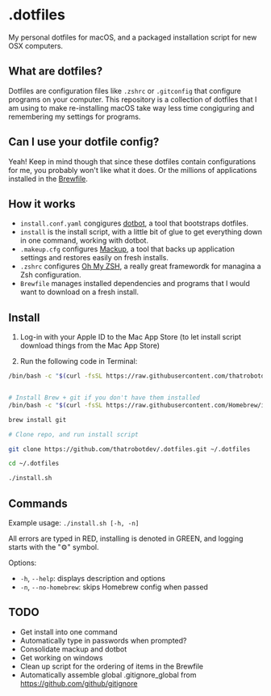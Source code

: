 # .dotfiles

My personal dotfiles for macOS, and a packaged installation script for new OSX computers.

## What are dotfiles?

Dotfiles are configuration files like `.zshrc` or `.gitconfig` that configure programs on your computer. This repository is a collection of dotfiles that I am using to make re-installing macOS take way less time congiguring and remembering my settings for programs.

## Can I use your dotfile config?

Yeah! Keep in mind though that since these dotfiles contain configurations for me, you probably won't like what it does. Or the millions of applications installed in the [Brewfile](Brewfile).

## How it works

* `install.conf.yaml` congigures [dotbot](https://github.com/anishathalye/dotbot), a tool that bootstraps dotfiles.
* `install` is the install script, with a little bit of glue to get everything down in one command, working with dotbot.
* `.makeup.cfg` configures [Mackup](https://github.com/lra/mackup), a tool that backs up application settings and restores easily on fresh installs.
* `.zshrc` configures [Oh My ZSH](https://ohmyz.sh/), a really great framewordk for managina a Zsh configuration.
* `Brewfile` manages installed dependencies and programs that I would want to download on a fresh install.

## Install

1. Log-in with your Apple ID to the Mac App Store (to let install script download things from the Mac App Store)

2. Run the following code in Terminal:

```sh
/bin/bash -c "$(curl -fsSL https://raw.githubusercontent.com/thatrobotdev/.dotfiles/main/install.sh)"


# Install Brew + git if you don't have them installed
/bin/bash -c "$(curl -fsSL https://raw.githubusercontent.com/Homebrew/install/HEAD/install.sh)" 

brew install git

# Clone repo, and run install script

git clone https://github.com/thatrobotdev/.dotfiles.git ~/.dotfiles

cd ~/.dotfiles

./install.sh
```

## Commands
Example usage: `./install.sh [-h, -n]`

All errors are typed in RED, installing is denoted in GREEN, and logging starts with the "⚙" symbol.

Options:
* `-h`, `--help`: displays description and options
* `-n`, `--no-homebrew`: skips Homebrew config when passed

## TODO
* Get install into one command
* Automatically type in passwords when prompted?
* Consolidate mackup and dotbot
* Get working on windows
* Clean up script for the ordering of items in the Brewfile
* Automatically assemble global .gitignore_global from https://github.com/github/gitignore